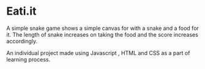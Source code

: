 # Eati.it

A simple snake game shows a simple canvas for with a snake and a food for it.
The length of snake increases on taking the food and the score increases accordingly.

An individual project made using Javascript , HTML and CSS as a part of learning process.
